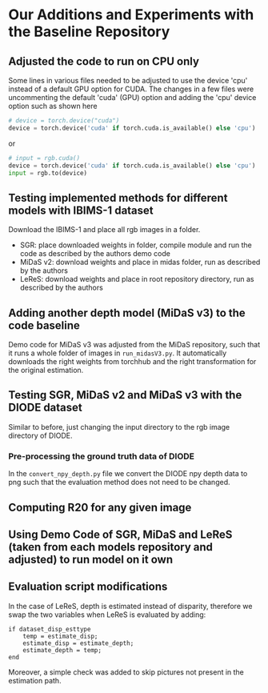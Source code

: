 # Our Additions and Experiments with the Baseline Repository

## Adjusted the code to run on CPU only

Some lines in various files needed to be adjusted to use the device 'cpu' instead of a default GPU option for CUDA.
The changes in a few files were uncommenting the default 'cuda' (GPU) option and adding the 'cpu' device option such as shown here
```py
# device = torch.device("cuda")
device = torch.device('cuda' if torch.cuda.is_available() else 'cpu')
```
or 
```py 
# input = rgb.cuda()
device = torch.device('cuda' if torch.cuda.is_available() else 'cpu')
input = rgb.to(device)
```


## Testing implemented methods for different models with IBIMS-1 dataset
Download the IBIMS-1 and place all rgb images in a folder. 
- SGR: place downloaded weights in folder, compile module and run the code as described by the authors demo code
- MiDaS v2: download weights and place in midas folder, run as described by the authors
- LeReS: download weights and place in root repository directory, run as described by the authors

## Adding another depth model (MiDaS v3) to the code baseline
Demo code for MiDaS v3 was adjusted from the MiDaS repository, such that it runs a whole folder of images in `run_midasV3.py`.
It automatically downloads the right weights from torchhub and the right transformation for the original estimation.

## Testing SGR, MiDaS v2 and MiDaS v3 with the DIODE dataset

Similar to before, just changing the input directory to the rgb image directory of DIODE.

### Pre-processing the ground truth data of DIODE

In the `convert_npy_depth.py` file we convert the DIODE npy depth data to png such that the evaluation method does not need to be changed.


## Computing R20 for any given image

## Using Demo Code of SGR, MiDaS and LeReS (taken from each models repository and adjusted) to run model on it own

## Evaluation script modifications

In the case of LeReS, depth is estimated instead of disparity, therefore we swap the two variables when LeReS is evaluated by adding:

```
if dataset_disp_esttype
    temp = estimate_disp;
    estimate_disp = estimate_depth;
    estimate_depth = temp;
end
```

Moreover, a simple check was added to skip pictures not present in the estimation path.



